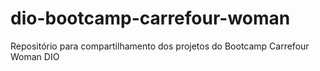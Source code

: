 # dio-bootcamp-carrefour-woman
Repositório para compartilhamento dos projetos do Bootcamp Carrefour Woman DIO
